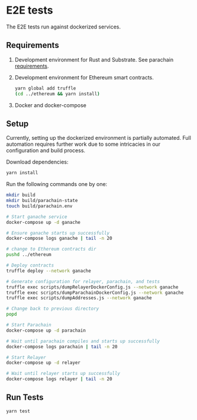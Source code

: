 # E2E tests

The E2E tests run against dockerized services.

## Requirements

1. Development environment for Rust and Substrate. See parachain [requirements](../parachain/README.md#requirements).
2. Development environment for Ethereum smart contracts.

   ```bash
   yarn global add truffle
   (cd ../ethereum && yarn install)
   ```

3. Docker and docker-compose

## Setup

Currently, setting up the dockerized environment is partially automated. Full automation requires further work due to some intricacies in our configuration and build process.

Download dependencies:

```bash
yarn install
```

Run the following commands one by one:

```bash
mkdir build
mkdir build/parachain-state
touch build/parachain.env

# Start ganache service
docker-compose up -d ganache

# Ensure ganache starts up successfully
docker-compose logs ganache | tail -n 20

# change to Ethereum contracts dir
pushd ../ethereum

# Deploy contracts
truffle deploy --network ganache

# Generate configuration for relayer, parachain, and tests
truffle exec scripts/dumpRelayerDockerConfig.js --network ganache
truffle exec scripts/dumpParachainDockerConfig.js --network ganache
truffle exec scripts/dumpAddresses.js --network ganache

# Change back to previous directory
popd

# Start Parachain
docker-compose up -d parachain

# Wait until parachain compiles and starts up successfully
docker-compose logs parachain | tail -n 20

# Start Relayer
docker-compose up -d relayer

# Wait until relayer starts up successfully
docker-compose logs relayer | tail -n 20
```

## Run Tests

```bash
yarn test
```

